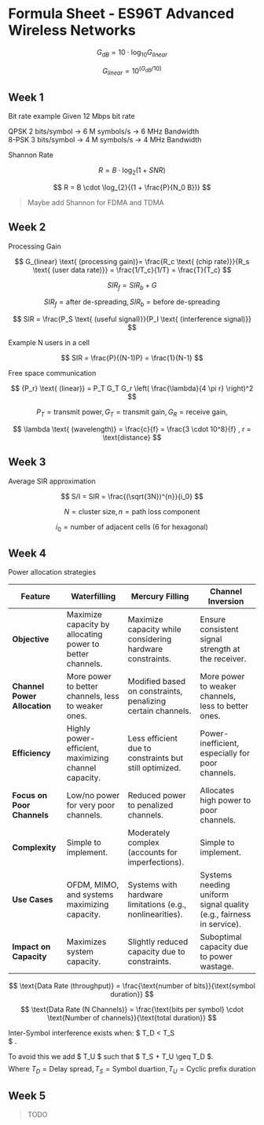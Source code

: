 # Formula Sheet - ES96T Advanced Wireless Networks

$$ G_{dB} = 10 \cdot \log_{10}{G_{linear}} $$

$$ G_{linear} = 10^{({G_{dB}}{/10})} $$

## Week 1

Bit rate example 
Given 12 Mbps bit rate

QPSK 2 bits/symbol → 6 M symbols/s → 6 MHz Bandwidth \
8-PSK 3 bits/symbol → 4 M symbols/s → 4 MHz Bandwidth

Shannon Rate

$$ R = B \cdot \log_{2}{(1 + SNR)} $$

$$ R = B \cdot \log_{2}{(1 + \frac{P}{N_0 B})} $$

> Maybe add Shannon for FDMA and TDMA

## Week 2
Processing Gain

$$ G_{linear} \text{ (processing gain)}= \frac{R_c \text{ (chip rate)}}{R_s \text{ (user data rate)}} = \frac{1/T_c}{1/T} = \frac{T}{T_c} $$

$$ SIR_f = SIR_b + G $$

$$ SIR_f = \text{after de-spreading}, SIR_b = \text{before de-spreading} $$

$$ SIR = \frac{P_S \text{ (useful signal)}}{P_I \text{ (interference signal)}} $$

Example N users in a cell

$$ SIR = \frac{P}{(N-1)P} = \frac{1}{N-1} $$

Free space communication

$$ {P_r} \text{ (linear)} = P_T G_T G_r \left( \frac{\lambda}{4 \pi r} \right)^2 $$

$$ P_T = \text{transmit power}, G_T = \text{transmit gain}, G_R = \text{receive gain}, $$

$$ \lambda \text{ (wavelength)} = \frac{c}{f} = \frac{3 \cdot 10^8}{f} , r = \text{distance} $$

## Week 3
Average SIR approximation

$$ S/I = SIR = \frac{(\sqrt{3N})^{n}}{i_0} $$

$$ N = \text{cluster size}, n = \text{path loss component} $$

$$ i_0 = \text{number of adjacent cells (6 for hexagonal)} $$

## Week 4
Power allocation strategies

| **Feature**                | **Waterfilling**                                   | **Mercury Filling**                              | **Channel Inversion**                              |
|----------------------------|---------------------------------------------------|------------------------------------------------|--------------------------------------------------|
| **Objective**              | Maximize capacity by allocating power to better channels. | Maximize capacity while considering hardware constraints. | Ensure consistent signal strength at the receiver. |
| **Channel Power Allocation** | More power to better channels, less to weaker ones. | Modified based on constraints, penalizing certain channels. | More power to weaker channels, less to better ones. |
| **Efficiency**             | Highly power-efficient, maximizing channel capacity. | Less efficient due to constraints but still optimized. | Power-inefficient, especially for poor channels.  |
| **Focus on Poor Channels**  | Low/no power for very poor channels.              | Reduced power to penalized channels.           | Allocates high power to poor channels.            |
| **Complexity**             | Simple to implement.                              | Moderately complex (accounts for imperfections). | Simple to implement.                              |
| **Use Cases**              | OFDM, MIMO, and systems maximizing capacity.      | Systems with hardware limitations (e.g., nonlinearities). | Systems needing uniform signal quality (e.g., fairness in service). |
| **Impact on Capacity**     | Maximizes system capacity.                        | Slightly reduced capacity due to constraints.  | Suboptimal capacity due to power wastage.         |

$$ \text{Data Rate (throughput)} = \frac{\text{number of bits}}{\text{symbol duration}} $$

$$ \text{Data Rate (N Channels)} = \frac{\text{bits per symbol} \cdot \text{Number of channels}}{\text{total duration}} $$


Inter-Symbol interference exists when:
$
T_D < T_S  
$
.

To avoid this we add
$
T_U
$
such that
$
T_S + T_U \geq T_D
$.
$$ \text{Where } T_D = \text{Delay spread}, T_S = \text{Symbol duartion}, T_U = \text{Cyclic prefix duration} $$

## Week 5
> TODO